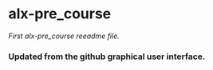 # alx-pre_course

*First alx-pre_course reeadme file.*

### Updated from the github graphical user interface.
